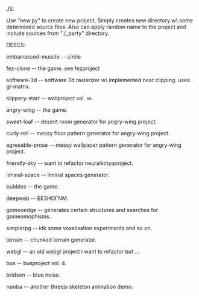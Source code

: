JS.

Use "new.py" to create new project. Simply creates new directory w\ some determined source files. Also can apply random name to the project and include sources from "./_party" directory.

DESCS:

embarrassed-muscle -- circle

fez-clone -- the game. see fezproject

software-3d -- software 3d rasterizer w\ implemented near clipping. uses gl-matrix.

slippery-start -- wallproject vol. ∞.

angry-wing -- the game.

sweet-loaf -- desent room generator for angry-wing project.

curly-roll -- messy floor pattern generator for angry-wing project.

agreeable-prose -- messy wallpaper pattern generator for angry-wing project.

friendly-sky -- want to refactor neuralkotyaproject.

liminal-space -- liminal spaces generator.

bubbles -- the game.

deepweb -- БЕЗНОГNМ.

gomeoedge -- generates certain structures and searches for gomeomophisms.

simplerpg -- idk some voxelisation experiments and so on.

terrain -- chunked terrain generator.

webgl -- an old webgl project i want to refactor but ...

bus -- busproject vol. 4.

bridson -- blue noise.

rumba -- another threejs skeleton animation demo.
